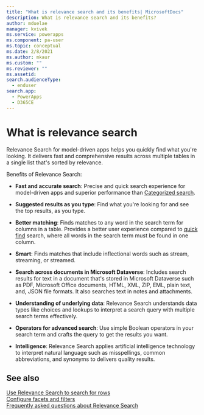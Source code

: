 ```yaml
---
title: "What is relevance search and its benefits| MicrosoftDocs"
description: What is relevance search and its benefits?
author: mduelae
manager: kvivek
ms.service: powerapps
ms.component: pa-user
ms.topic: conceptual
ms.date: 2/8/2021
ms.author: mkaur
ms.custom: ""
ms.reviewer: ""
ms.assetid: 
search.audienceType: 
  - enduser
search.app: 
  - PowerApps
  - D365CE
---
```


# What is relevance search 

Relevance Search for model-driven apps helps you quickly find what you're looking. It delivers fast and comprehensive results across multiple tables in a single list that's sorted by relevance. 
  
Benefits of Relevance Search:  

- **Fast and accurate search**: Precise and quick search experience for model-driven apps and superior performance than [Categorized search](https://docs.microsoft.com/powerapps/user/quick-find#multiple-table-quick-find-categorized-search). 

- **Suggested results as you type**: Find what you're looking for and see the top results, as you type.

- **Better matching**: Finds matches to any word in the search term for columns in a table. Provides a better user experience compared to [quick find](https://docs.microsoft.com/powerapps/user/quick-find) search, where all words in the search term must be found in one column. 

- **Smart**: Finds matches that include inflectional words such as stream, streaming, or streamed. 

- **Search across documents in Microsoft Dataverse**: Includes search results for text in a document that's stored in Microsoft Dataverse such as PDF, Microsoft Office documents, HTML, XML, ZIP, EML, plain text, and, JSON file formats. It also searches text in notes and attachments. 

- **Understanding of underlying data**: Relevance Search understands data types like choices and lookups to interpret a search query with multiple search terms effectively. 

- **Operators for advanced search**: Use simple Boolean operators in your search term and crafts the query to get the results you want. 

- **Intelligence**: Relevance Search applies artificial intelligence technology to interpret natural language such as misspellings, common abbreviations, and synonyms to delivers quality results. 

## See also

[Use Relevance Search to search for rows](relevance-search.md)<br/>
[Configure facets and filters](facets-and-filters.md)<br/>
[Frequently asked questions about Relevance Search](relevance-faq.md)
